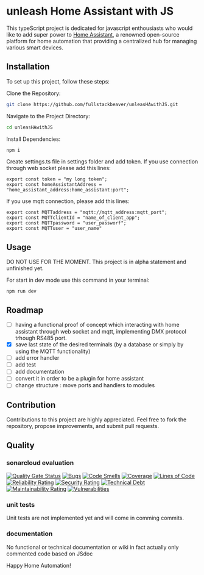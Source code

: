 # unleash Home Assistant with JS

This typeScript project is dedicated for javascript enthousiasts who would like to add super power to [Home Assistant](https://www.home-assistant.io/), a renowned open-source platform for home automation that providing a centralized hub for managing various smart devices.

## Installation
To set up this project, follow these steps:

Clone the Repository:
```Bash
git clone https://github.com/fullstackbeaver/unleasHAwithJS.git
```

Navigate to the Project Directory:
```Bash
cd unleasHAwithJS
```

Install Dependencies:
```Bash
npm i
```

Create settings.ts file in settings folder and add token.
If you use connection through web socket please add this lines:
```
export const token = "my long token";
export const homeAssistantAddress = "home_assistant_address:home_assistant:port";
```
If you use mqtt connection, please add this lines:
```
export const MQTTaddress = "mqtt://mqtt_address:mqtt_port";
export const MQTTclientId = "name_of_client_app";
export const MQTTpassword = "user_passworf";
export const MQTTuser = "user_name"
```

## Usage
DO NOT USE FOR THE MOMENT.
This project is in alpha statement and unfinished yet.

For start in dev mode use this command in your terminal:
```
npm run dev
```

## Roadmap
- [ ] having a functional proof of concept which interacting with home assistant through web socket and mqtt, implementing DMX protocol trhough RS485 port.
- [x] save last state of the desired terminals (by a database or simply by using the MQTT functionality)
- [ ] add error handler
- [ ] add test
- [ ] add documentation
- [ ] convert it in order to be a plugin for home assistant
- [ ] change structure : move ports and handlers to modules

## Contribution
Contributions to this project are highly appreciated. Feel free to fork the repository, propose improvements, and submit pull requests.

## Quality
### sonarcloud evaluation
[![Quality Gate Status](https://sonarcloud.io/api/project_badges/measure?project=fullstackbeaver_DMXha&metric=alert_status)](https://sonarcloud.io/summary/new_code?id=fullstackbeaver_DMXha)
[![Bugs](https://sonarcloud.io/api/project_badges/measure?project=fullstackbeaver_DMXha&metric=bugs)](https://sonarcloud.io/summary/new_code?id=fullstackbeaver_DMXha)
[![Code Smells](https://sonarcloud.io/api/project_badges/measure?project=fullstackbeaver_DMXha&metric=code_smells)](https://sonarcloud.io/summary/new_code?id=fullstackbeaver_DMXha)
[![Coverage](https://sonarcloud.io/api/project_badges/measure?project=fullstackbeaver_DMXha&metric=coverage)](https://sonarcloud.io/summary/new_code?id=fullstackbeaver_DMXha)
[![Lines of Code](https://sonarcloud.io/api/project_badges/measure?project=fullstackbeaver_DMXha&metric=ncloc)](https://sonarcloud.io/summary/new_code?id=fullstackbeaver_DMXha)
[![Reliability Rating](https://sonarcloud.io/api/project_badges/measure?project=fullstackbeaver_DMXha&metric=reliability_rating)](https://sonarcloud.io/summary/new_code?id=fullstackbeaver_DMXha)
[![Security Rating](https://sonarcloud.io/api/project_badges/measure?project=fullstackbeaver_DMXha&metric=security_rating)](https://sonarcloud.io/summary/new_code?id=fullstackbeaver_DMXha)
[![Technical Debt](https://sonarcloud.io/api/project_badges/measure?project=fullstackbeaver_DMXha&metric=sqale_index)](https://sonarcloud.io/summary/new_code?id=fullstackbeaver_DMXha)
[![Maintainability Rating](https://sonarcloud.io/api/project_badges/measure?project=fullstackbeaver_DMXha&metric=sqale_rating)](https://sonarcloud.io/summary/new_code?id=fullstackbeaver_DMXha)
[![Vulnerabilities](https://sonarcloud.io/api/project_badges/measure?project=fullstackbeaver_DMXha&metric=vulnerabilities)](https://sonarcloud.io/summary/new_code?id=fullstackbeaver_DMXha)

### unit tests
Unit tests are not implemented yet and will come in comming commits.

### documentation
No functional or technical documentation or wiki in fact actually only commented code based on JSdoc

Happy Home Automation!